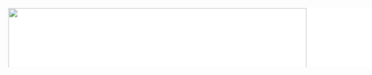 <div style="width:830px; background-color:white; height:120px; overflow:auto;">
  <img src="plt_LF_SUB_NIA.png" width="600" height="600">
</div>
